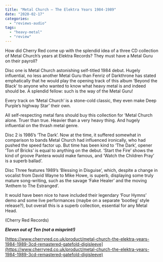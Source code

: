 ```yaml
---
title: "Metal Church – The Elektra Years 1984-1989"
date: "2020-02-17"
categories: 
  - "reviews-audio"
tags: 
  - "heavy-metal"
  - "review"
---
```


How did Cherry Red come up with the splendid idea of a three CD collection of Metal Church’s years at Elektra Records? They must have a Metal Guru on their payroll?

Disc one is Metal Church astonishing self-titled 1984 debut. Hugely influential, no less another Metal Guru than Fenriz of Darkthrone has stated emphatically that he would play the opening track of this album ‘Beyond the Black’ to anyone who wanted to know what heavy metal is and indeed should be. A splendid fellow: such is the way of the Metal Guru!

Every track on ‘Metal Church’ is a stone-cold classic, they even make Deep Purple’s highway Star’ their own.

All self-respecting metal fans should buy this collection for ‘Metal Church alone. Truer than true. Heavier than a very heavy thing. And hugely influential on the thrash metal genre.

Disc 2 is 1986’s ‘The Dark’. Now at the time, it suffered somewhat in comparison to bands Metal Church had influenced ironically, who had pushed the speed factor up. But time has been kind to ‘The Dark’, opener ‘Ton of Bricks’ is equal to anything on the debut. ‘Start the Fire’ shows the kind of groove Pantera would make famous, and ‘Watch the Children Pray’ is a superb ballad’.

Disc Three features 1989’s ‘Blessing in Disguise’, which, despite a change in vocalist from David Wayne to Mike Howe, is superb, displaying some truly mature song-writing, such as the savage ‘Fake Healer’ and the moving ‘Anthem to The Estranged’.

It would have been nice to have included their legendary ‘Four Hymns’ demo and some live performances (maybe on a separate ‘bootleg’ style release?), but overall this is a superb collection, essential for any Metal Head.

(Cherry Red Records)

_**Eleven out of Ten (not a misprint!)**_

[https://www.cherryred.co.uk/product/metal-church-the-elektra-years-1984-1989-3cd-remastered-gatefold-digisleeve](https://www.cherryred.co.uk/product/metal-church-the-elektra-years-1984-1989-3cd-remastered-gatefold-digisleeve)
